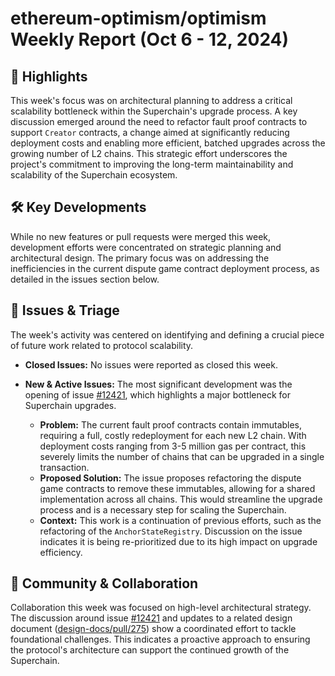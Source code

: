 # ethereum-optimism/optimism Weekly Report (Oct 6 - 12, 2024)

## 🚀 Highlights
This week's focus was on architectural planning to address a critical scalability bottleneck within the Superchain's upgrade process. A key discussion emerged around the need to refactor fault proof contracts to support `Creator` contracts, a change aimed at significantly reducing deployment costs and enabling more efficient, batched upgrades across the growing number of L2 chains. This strategic effort underscores the project's commitment to improving the long-term maintainability and scalability of the Superchain ecosystem.

## 🛠️ Key Developments
While no new features or pull requests were merged this week, development efforts were concentrated on strategic planning and architectural design. The primary focus was on addressing the inefficiencies in the current dispute game contract deployment process, as detailed in the issues section below.

## 🐛 Issues & Triage
The week's activity was centered on identifying and defining a crucial piece of future work related to protocol scalability.

- **Closed Issues:** No issues were reported as closed this week.

- **New & Active Issues:**
  The most significant development was the opening of issue [#12421](https://github.com/ethereum-optimism/optimism/issues/12421), which highlights a major bottleneck for Superchain upgrades.
    - **Problem:** The current fault proof contracts contain immutables, requiring a full, costly redeployment for each new L2 chain. With deployment costs ranging from 3-5 million gas per contract, this severely limits the number of chains that can be upgraded in a single transaction.
    - **Proposed Solution:** The issue proposes refactoring the dispute game contracts to remove these immutables, allowing for a shared implementation across all chains. This would streamline the upgrade process and is a necessary step for scaling the Superchain.
    - **Context:** This work is a continuation of previous efforts, such as the refactoring of the `AnchorStateRegistry`. Discussion on the issue indicates it is being re-prioritized due to its high impact on upgrade efficiency.

## 💬 Community & Collaboration
Collaboration this week was focused on high-level architectural strategy. The discussion around issue [#12421](https://github.com/ethereum-optimism/optimism/issues/12421) and updates to a related design document ([design-docs/pull/275](https://github.com/ethereum-optimism/design-docs/pull/275)) show a coordinated effort to tackle foundational challenges. This indicates a proactive approach to ensuring the protocol's architecture can support the continued growth of the Superchain.